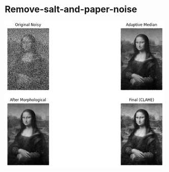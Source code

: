 # Remove-salt-and-paper-noise
![Example](https://github.com/mahan-salami/Remove-salt-and-paper-noise/blob/main/Result.png)
